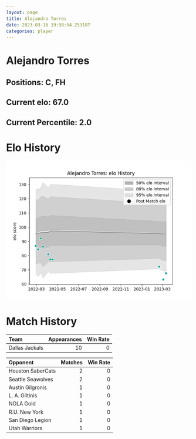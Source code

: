 ```yaml
---  
layout: page  
title: Alejandro Torres  
date: 2023-03-16 19:58:54.253187  
categories: player  
---
```

# Alejandro Torres

## Positions: C, FH

## Current elo: 67.0

## Current Percentile: 2.0

# Elo History


![elo history](history_AlejandroTorres.png)
# Match History


| Team           |   Appearances |   Win Rate |
|:---------------|--------------:|-----------:|
| Dallas Jackals |            10 |          0 |

| Opponent          |   Matches |   Win Rate |
|:------------------|----------:|-----------:|
| Houston SaberCats |         2 |          0 |
| Seattle Seawolves |         2 |          0 |
| Austin Gilgronis  |         1 |          0 |
| L. A. Giltinis    |         1 |          0 |
| NOLA Gold         |         1 |          0 |
| R.U. New York     |         1 |          0 |
| San Diego Legion  |         1 |          0 |
| Utah Warriors     |         1 |          0 |
